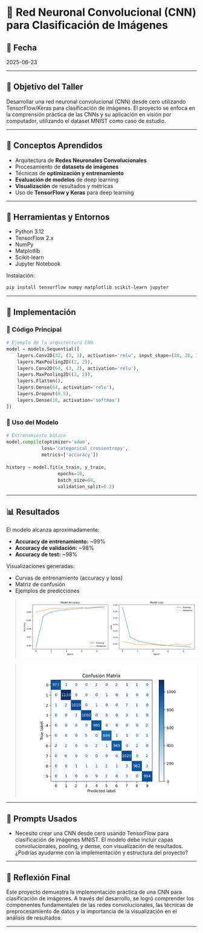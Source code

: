 # 🧠 Red Neuronal Convolucional (CNN) para Clasificación de Imágenes

## 📅 Fecha
2025-06-23

---

## 🎯 Objetivo del Taller

Desarrollar una red neuronal convolucional (CNN) desde cero utilizando TensorFlow/Keras para clasificación de imágenes. El proyecto se enfoca en la comprensión práctica de las CNNs y su aplicación en visión por computador, utilizando el dataset MNIST como caso de estudio.

---

## 🧠 Conceptos Aprendidos

- Arquitectura de **Redes Neuronales Convolucionales**
- Procesamiento de **datasets de imágenes**
- Técnicas de **optimización y entrenamiento**
- **Evaluación de modelos** de deep learning
- **Visualización** de resultados y métricas
- Uso de **TensorFlow y Keras** para deep learning

---

## 🔧 Herramientas y Entornos

- Python 3.12
- TensorFlow 2.x
- NumPy
- Matplotlib
- Scikit-learn
- Jupyter Notebook

Instalación:
```bash
pip install tensorflow numpy matplotlib scikit-learn jupyter
```

---

## 🧪 Implementación

### 🔹 Código Principal

```python
# Ejemplo de la arquitectura CNN
model = models.Sequential([
    layers.Conv2D(32, (3, 3), activation='relu', input_shape=(28, 28, 1)),
    layers.MaxPooling2D((2, 2)),
    layers.Conv2D(64, (3, 3), activation='relu'),
    layers.MaxPooling2D((2, 2)),
    layers.Flatten(),
    layers.Dense(64, activation='relu'),
    layers.Dropout(0.5),
    layers.Dense(10, activation='softmax')
])
```

### 🔹 Uso del Modelo

```python
# Entrenamiento básico
model.compile(optimizer='adam',
             loss='categorical_crossentropy',
             metrics=['accuracy'])

history = model.fit(x_train, y_train,
                   epochs=10,
                   batch_size=64,
                   validation_split=0.2)
```


---

## 📊 Resultados

El modelo alcanza aproximadamente:
- **Accuracy de entrenamiento:** ~99%
- **Accuracy de validación:** ~98%
- **Accuracy de test:** ~98%

Visualizaciones generadas:
- Curvas de entrenamiento (accuracy y loss)
- Matriz de confusión
- Ejemplos de predicciones

> ![Resultados del Entrenamiento](./results/training_results.png)

> ![Resultados del Entrenamiento](./results/confusion_matrix.png)

---

## 🧩 Prompts Usados

- Necesito crear una CNN desde cero usando TensorFlow para clasificación de imágenes MNIST. El modelo debe incluir capas convolucionales, pooling, y dense, con visualización de resultados. ¿Podrías ayudarme con la implementación y estructura del proyecto?

---

## 💬 Reflexión Final

Este proyecto demuestra la implementación práctica de una CNN para clasificación de imágenes. A través del desarrollo, se logró comprender los componentes fundamentales de las redes convolucionales, las técnicas de preprocesamiento de datos y la importancia de la visualización en el análisis de resultados.

---